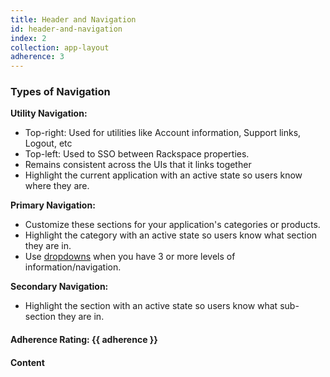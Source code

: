 ```yaml
---
title: Header and Navigation
id: header-and-navigation
index: 2
collection: app-layout
adherence: 3
---
```

<div class="row">
  <div class="col-md-3">
    <h3>Types of Navigation</h3>
    <b>Utility Navigation:</b>
    <ul>
      <li>Top-right: Used for utilities like Account information, Support links, Logout, etc</li>
      <li>Top-left: Used to SSO between Rackspace properties.</li>
      <li>Remains consistent across the UIs that it links together</li>
      <li>Highlight the current application with an active state so users know where they are.</li>
    </ul>
    <b>Primary Navigation:</b>
    <ul>
      <li>Customize these sections for your application's categories or products.</li>
      <li>Highlight the category with an active state so users know what section they are in.</li>
      <li>Use <a href="/ui-components/#dropdowns">dropdowns</a> when you have 3 or more levels of information/navigation.</li>
    </ul>
    <b>Secondary Navigation:</b>
    <ul>
    	<li>Highlight the section with an active state so users know what sub-section they are in.</li>
    </ul>
    <h4>Adherence Rating: {{ adherence }}</h4>
  </div>
  <div class="col-md-9">
    <h4>Content</h4>
  </div>
</div>